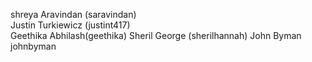 shreya Aravindan (saravindan) <br>
Justin Turkiewicz (justint417) <br>
Geethika Abhilash(geethika)
Sheril George (sherilhannah)
John Byman johnbyman
